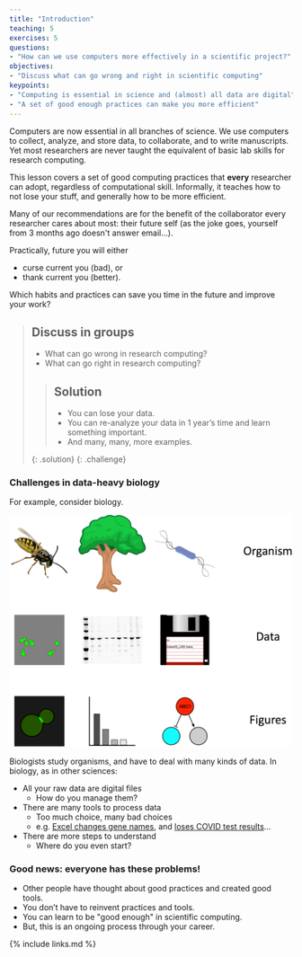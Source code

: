 ```yaml
---
title: "Introduction"
teaching: 5
exercises: 5
questions:
- "How can we use computers more effectively in a scientific project?"
objectives:
- "Discuss what can go wrong and right in scientific computing"
keypoints:
- "Computing is essential in science and (almost) all data are digital"
- "A set of good enough practices can make you more efficient"
---
```


Computers are now essential in all branches of science.
We use computers to collect, analyze, and store data, to collaborate, and to write manuscripts.
Yet most researchers are never taught the equivalent of basic lab skills for research computing.

This lesson covers a set of good computing practices that **every** researcher can adopt,
regardless of computational skill.
Informally, it teaches how to not lose your stuff, and generally how to be more efficient.

Many of our recommendations are for the benefit of the collaborator every researcher cares about most:
their future self (as the joke goes, yourself from 3 months ago doesn't answer email…).

Practically, future you will either
  - curse current you (bad), or
  - thank current you (better).

Which habits and practices can save you time in the future and improve your work?


> ## Discuss in groups
>
> * What can go wrong in research computing?
> * What can go right in research computing?
>
>> ## Solution
>>
>> *   You can lose your data.
>> *   You can re-analyze your data in 1 year’s
>>     time and learn something important.
>> *   And many, many, more examples.
>>
> {: .solution}
{: .challenge}


### Challenges in data-heavy biology

For example, consider biology.

![Figure 1. Biological discovery from organism through data to figures (or conclusions)](../fig/ew-intro.png)

Biologists study organisms, and have to deal with many kinds of data.
In biology, as in other sciences:

- All your raw data are digital files
    - How do you manage them?
- There are many tools to process data
    - Too much choice, many bad choices
    - e.g. [Excel changes gene names](https://doi.org/10.1186/s13059-016-1044-7), and [loses COVID test results](https://www.bbc.co.uk/news/technology-54423988)...
- There are more steps to understand
    - Where do you even start?

### Good news: everyone has these problems!

- Other people have thought about good practices and created good tools.
- You don’t have to reinvent practices and tools.
- You can learn to be "good enough" in scientific computing.
- But, this is an ongoing process through your career.

{% include links.md %}

